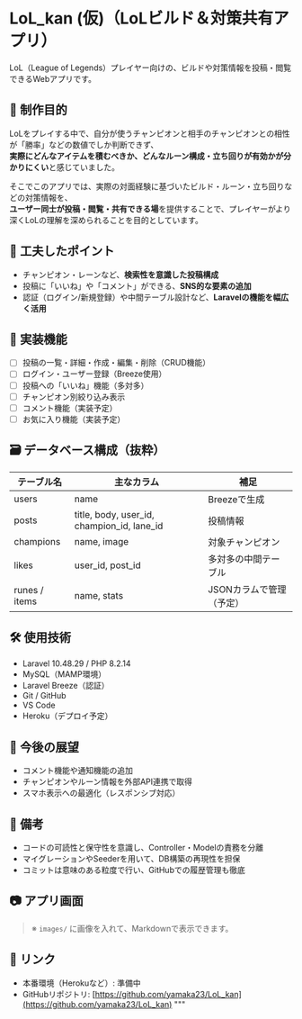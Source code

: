 # LoL_kan (仮)（LoLビルド＆対策共有アプリ）

LoL（League of Legends）プレイヤー向けの、ビルドや対策情報を投稿・閲覧できるWebアプリです。


## 🎯 制作目的

LoLをプレイする中で、自分が使うチャンピオンと相手のチャンピオンとの相性が「勝率」などの数値でしか判断できず、  
**実際にどんなアイテムを積むべきか、どんなルーン構成・立ち回りが有効かが分かりにくい**と感じていました。

そこでこのアプリでは、実際の対面経験に基づいたビルド・ルーン・立ち回りなどの対策情報を、  
**ユーザー同士が投稿・閲覧・共有できる場**を提供することで、プレイヤーがより深くLoLの理解を深められることを目的としています。

## 🧠 工夫したポイント

- チャンピオン・レーンなど、**検索性を意識した投稿構成**
- 投稿に「いいね」や「コメント」ができる、**SNS的な要素の追加**
- 認証（ログイン/新規登録）や中間テーブル設計など、**Laravelの機能を幅広く活用**


## 🧩 実装機能

- [ ] 投稿の一覧・詳細・作成・編集・削除（CRUD機能）
- [ ] ログイン・ユーザー登録（Breeze使用）
- [ ] 投稿への「いいね」機能（多対多）
- [ ] チャンピオン別絞り込み表示
- [ ] コメント機能（実装予定）
- [ ] お気に入り機能（実装予定）

## 🗃 データベース構成（抜粋）

| テーブル名 | 主なカラム | 補足 |
|------------|------------|------|
| users | name| Breezeで生成 |
| posts | title, body, user_id, champion_id, lane_id | 投稿情報 |
| champions | name, image | 対象チャンピオン |
| likes | user_id, post_id | 多対多の中間テーブル |
| runes / items | name, stats | JSONカラムで管理（予定） |

## 🛠 使用技術

- Laravel 10.48.29 / PHP 8.2.14
- MySQL（MAMP環境）
- Laravel Breeze（認証）
- Git / GitHub
- VS Code
- Heroku（デプロイ予定）

## 🚀 今後の展望

- コメント機能や通知機能の追加
- チャンピオンやルーン情報を外部API連携で取得
- スマホ表示への最適化（レスポンシブ対応）

## 📝 備考

- コードの可読性と保守性を意識し、Controller・Modelの責務を分離
- マイグレーションやSeederを用いて、DB構築の再現性を担保
- コミットは意味のある粒度で行い、GitHubでの履歴管理も徹底

## 📷 アプリ画面

> ※ `images/` に画像を入れて、Markdownで表示できます。

## 📎 リンク

- 本番環境（Herokuなど）: 準備中
- GitHubリポジトリ: [https://github.com/yamaka23/LoL_kan](https://github.com/yamaka23/LoL_kan)
"""


